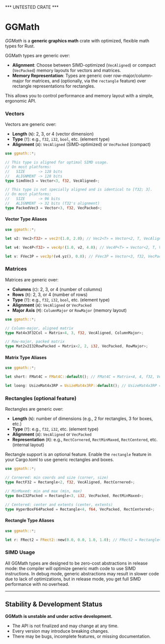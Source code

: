 *** UNTESTED CRATE ***

# GGMath

*GGMath* is a **generic graphics math** crate with optimized, flexible math types for Rust.

GGMath types are generic over:
- **Alignment**: Choose between SIMD-optimized (`VecAligned`) or compact (`VecPacked`) memory layouts for vectors and matrices.
- **Memory Representation**: Types are generic over row-major/column-major for matrices, and (optionally, via the `rectangle` feature) over rectangle representations for rectangles.

This allows you to control performance and memory layout with a simple, ergonomic API.

### Vectors

Vectors are generic over:
- **Length** (`N`): 2, 3, or 4 (vector dimension)
- **Type** (`T`): e.g., `f32`, `i32`, `bool`, etc. (element type)
- **Alignment** (`A`): `VecAligned` (SIMD-optimized) or `VecPacked` (compact)

```rust
use ggmath::*;

// This type is aligned for optimal SIMD usage.
// On most platforms:
//   SIZE      -> 128 bits
//   ALIGNMENT -> 128 bits
type SimdVec3 = Vector<3, f32, VecAligned>;

// This type is not specially aligned and is identical to [f32; 3].
// On most platforms:
//   SIZE      -> 96 bits
//   ALIGNMENT -> 32 bits (f32's alignment)
type PackedVec3 = Vector<3, f32, VecPacked>;
```

#### Vector Type Aliases

```rust
use ggmath::*;

let v2: Vec2<f32> = vec2!(1.0, 2.0); // Vec2<T> = Vector<2, T, VecAligned>

let v4: Vec4P<f32> = vec4p!(1.0, v2, 4.0); // Vec4P<T> = Vector<2, T, VecPacked>

let v: FVec3P = vec3p!(v4.yz(), 0.0); // FVec3P = Vector<3, f32, VecPacked>
```

### Matrices

Matrices are generic over:
- **Columns** (`C`): 2, 3, or 4 (number of columns)
- **Rows** (`R`): 2, 3, or 4 (number of rows)
- **Type** (`T`): e.g., `f32`, `i32`, `bool`, etc. (element type)
- **Alignment** (`A`): `VecAligned` or `VecPacked`
- **Major Axis** (`M`): `ColumnMajor` or `RowMajor` (memory layout)

```rust
use ggmath::*;

// Column-major, aligned matrix
type Mat4x3F32Col = Matrix<4, 3, f32, VecAligned, ColumnMajor>;

// Row-major, packed matrix
type Mat2x2I32RowPacked = Matrix<2, 2, i32, VecPacked, RowMajor>;
```

#### Matrix Type Aliases

```rust
use ggmath::*;

let short: FMat4C = FMat4C::default(); // FMat4C = Matrix<4, 4, f32, VecAligned, ColumnMajor>

let loong: UsizeMat4x3RP = UsizeMat4x3RP::default(); // UsizeMat4x3RP = Matrix<4, 3, f32, VecPacked, RowMajor>
```

### Rectangles (optional feature)

Rectangles are generic over:
- **Length** (`N`): number of dimensions (e.g., 2 for rectangles, 3 for boxes, etc.)
- **Type** (`T`): e.g., `f32`, `i32`, etc. (element type)
- **Alignment** (`A`): `VecAligned` or `VecPacked`
- **Representation** (`R`): e.g., `RectCornered`, `RectMinMaxed`, `RectCentered`, etc. (internal layout)

Rectangle support is an optional feature. Enable the `rectangle` feature in your Cargo.toml to use generic rectangles and boxes.

```rust
use ggmath::*;

// Cornered: min coords and size (corner, size)
type RectF32 = Rectangle<2, f32, VecAligned, RectCornered>;

// MinMaxed: min and max (min, max)
type BoxI32Packed = Rectangle<3, i32, VecPacked, RectMinMaxed>;

// Centered: center and extents (center, extents)
type HyperBoxF64Packed = Rectangle<4, f64, VecPacked, RectCentered>;
```

#### Rectangle Type Aliases

```rust
use ggmath::*;

let r: FRect2 = FRect2::new(0.0, 0.0, 1.0, 1.0); // FRect2 = Rectangle<2, f32, VecAligned, RectCornered>
```

### SIMD Usage

All GGMath types are designed to be zero-cost abstractions in release mode: the compiler will optimize generic math code to use SIMD instructions. In debug mode, generic abstractions may result in slower code due to lack of optimizations, but in release mode, you get full SIMD performance with no overhead.

---

## Stability & Development Status

**GGMath is unstable and under active development.**

- The API is not finalized and may change at any time.
- Every version may introduce breaking changes.
- There may be bugs, incomplete features, or missing documentation.
